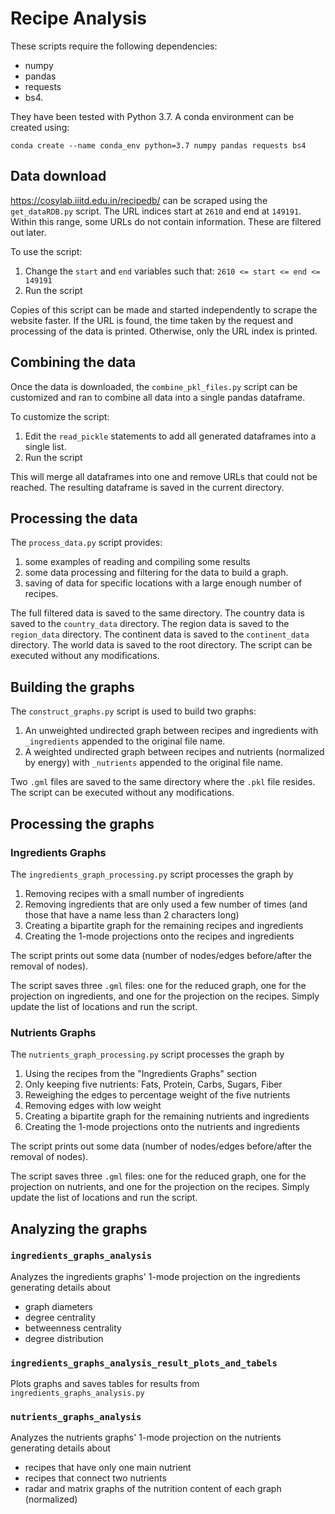 # Recipe Analysis

These scripts require the following dependencies:
- numpy
- pandas
- requests
- bs4.

They have been tested with Python 3.7.
A conda environment can be created using:
``` 
conda create --name conda_env python=3.7 numpy pandas requests bs4
```

## Data download
https://cosylab.iiitd.edu.in/recipedb/ can be scraped using the `get_dataRDB.py` script.
The URL indices start at `2610` and end at `149191`. 
Within this range, some URLs do not contain information. 
These are filtered out later.

To use the script:
1. Change the `start` and `end` variables such that: `2610 <= start <= end <= 149191`
2. Run the script

Copies of this script can be made and started independently to scrape the website faster.
If the URL is found, the time taken by the request and processing of the data is printed. 
Otherwise, only the URL index is printed.  

## Combining the data
Once the data is downloaded, the `combine_pkl_files.py` script can be customized and ran to combine all data
into a single pandas dataframe.

To customize the script:
1. Edit the `read_pickle` statements to add all generated dataframes into a single list.
2. Run the script

This will merge all dataframes into one and remove URLs that could not be reached.
The resulting dataframe is saved in the current directory.

## Processing the data
The `process_data.py` script provides:
1. some examples of reading and compiling some results
2. some data processing and filtering for the data to build a graph.
3. saving of data for specific locations with a large enough number of recipes.

The full filtered data is saved to the same directory.
The country data is saved to the `country_data` directory.
The region data is saved to the `region_data` directory.
The continent data is saved to the `continent_data` directory.
The world data is saved to the root directory.
The script can be executed without any modifications.

## Building the graphs
The `construct_graphs.py` script is used to build two graphs:
1. An unweighted undirected graph between recipes and ingredients with `_ingredients` appended to the original file name.
2. A weighted undirected graph between recipes and nutrients (normalized by energy) with `_nutrients` appended to the original file name.

Two `.gml` files are saved to the same directory where the `.pkl` file resides.
The script can be executed without any modifications.


## Processing the graphs
### Ingredients Graphs
The `ingredients_graph_processing.py` script processes the graph by 
1. Removing recipes with a small number of ingredients
2. Removing ingredients that are only used a few number of times (and those that have a name less than 2 characters long)
3. Creating a bipartite graph for the remaining recipes and ingredients
4. Creating the 1-mode projections onto the recipes and ingredients

The script prints out some data (number of nodes/edges before/after the removal of nodes).

The script saves three `.gml` files: one for the reduced graph, one for the projection on ingredients, and one for the projection on the recipes. 
Simply update the list of locations and run the script.

### Nutrients Graphs
The `nutrients_graph_processing.py` script processes the graph by 
1. Using the recipes from the "Ingredients Graphs" section
2. Only keeping five nutrients: Fats, Protein, Carbs, Sugars, Fiber
3. Reweighing the edges to percentage weight of the five nutrients 
4. Removing edges with low weight
5. Creating a bipartite graph for the remaining nutrients and ingredients
6. Creating the 1-mode projections onto the nutrients and ingredients

The script prints out some data (number of nodes/edges before/after the removal of nodes).

The script saves three `.gml` files: one for the reduced graph, one for the projection on nutrients, and one for the projection on the recipes. 
Simply update the list of locations and run the script.

## Analyzing the graphs
### `ingredients_graphs_analysis`
Analyzes the ingredients graphs' 1-mode projection on the ingredients generating details about
- graph diameters
- degree centrality
- betweenness centrality
- degree distribution

### `ingredients_graphs_analysis_result_plots_and_tabels`
Plots graphs and saves tables for results from `ingredients_graphs_analysis.py`

### `nutrients_graphs_analysis`
Analyzes the nutrients graphs' 1-mode projection on the nutrients generating details about
- recipes that have only one main nutrient
- recipes that connect two nutrients
- radar and matrix graphs of the nutrition content of each graph (normalized) 

